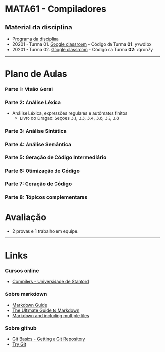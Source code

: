 # MATA61 - Compiladores
## Material da disciplina

+ [Programa da disciplina](../master/MATA61-Compiladores-20122.pdf)
+ 20201 - Turma 01. [Google classroom](https://classroom.google.com/c/Mzk4MjUwNTM3MDZa) - Código da Turma **01**: yvwdlbx
+ 20201 - Turma 02. [Google classroom](https://classroom.google.com/c/Mzk4MjUwNTM3MjJa) - Código da Turma **02**: vqron7y

---
# Plano de Aulas

### Parte 1: Visão Geral

### Parte 2: Análise Léxica

- Análise Léxica, expressões regulares e autômatos finitos
   - Livro do Dragão: Seções 3.1, 3.3, 3.4, 3.6, 3.7, 3.8

### Parte 3: Análise Sintática

### Parte 4: Análise Semântica

### Parte 5: Geração de Código Intermediário

### Parte 6: Otimização de Código

### Parte 7: Geração de Código

### Parte 8: Tópicos complementares

# Avaliação

- 2 provas e 1 trabalho em equipe.
--- 

# Links

### Cursos online 

+ [Compilers - Universidade de Stanford](http://openclassroom.stanford.edu/MainFolder/CoursePage.php?course=Compilers) 

### Sobre markdown

+ [Markdown Guide](https://www.markdownguide.org/basic-syntax/)
+ [The Ultimate Guide to Markdown](https://blog.ghost.org/markdown/)
+ [Markdown and including multiple files](https://stackoverflow.com/questions/4779582/markdown-and-including-multiple-files)

### Sobre github 

+ [Git Basics - Getting a Git Repository](https://git-scm.com/book/en/v2/Git-Basics-Getting-a-Git-Repository)
+ [Try Git](https://try.github.io/levels/1/challenges/1)
